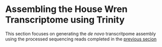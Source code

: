 # Assembling the House Wren Transcriptome using Trinity
This section focuses on generating the _de novo_ transcritpome assembly using the processed sequencing reads completed in the [previous secion](./read-processing.md)
